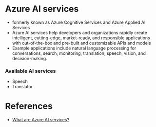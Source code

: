 # Azure AI services
- formerly known as Azure Cognitive Services and Azure Applied AI Services
- Azure AI services help developers and organizations rapidly create intelligent, cutting-edge, market-ready, and responsible applications with out-of-the-box and pre-built and customizable APIs and models
- Example applications include natural language processing for conversations, search, monitoring, translation, speech, vision, and decision-making.

### Available AI services
- Speech
- Translator

# References
- [What are Azure AI services?](https://learn.microsoft.com/en-us/azure/ai-services/what-are-ai-services)